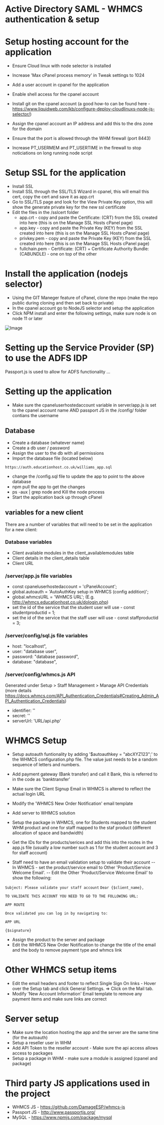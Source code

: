 # Active Directory SAML - WHMCS authentication &amp; setup

# Setup hosting account for the application

- Ensure Cloud linux with node selector is installed
- Increase 'Max cPanel process memory' in Tweak settings to 1024

- Add a user account in cpanel for the application 
- Enable shell access for the cpanel account
- Install git on the cpanel account (a good how-to can be found here - https://www.liquidweb.com/kb/configure-deploy-cloudlinuxs-node-js-selector/)
- Assign the cpanel account an IP address and add this to the dns zone for the domain

- Ensure that the port is allowed through the WHM firewall (port 8443)
- Increase PT_USERMEM and PT_USERTIME in the firewall to stop noticiations on long running node script

# Setup SSL for the application

- Install SSL
- Install SSL through the SSL/TLS Wizard in cpanel, this will email this cert, copy the cert and save it as app.crt
- Go to SSL/TLS page and look for the View Private Key option, this will show the generate private key for the new ssl certificate
- Edit the files in the /sslcert folder
    - app.crt - copy and paste the Certificate: (CRT) from the SSL created into here (this is on the Manage SSL Hosts cPanel page)
    - app.key - copy and paste the Private Key (KEY) from the SSL created into here (this is on the Manage SSL Hosts cPanel page)
    - privkey.pem - copy and paste the Private Key (KEY) from the SSL created into here (this is on the Manage SSL Hosts cPanel page)
    - fullchain.pem - Certificate: (CRT) + Certificate Authority Bundle: (CABUNDLE) - one on top of the other

# Install the application (nodejs selector)

- Using the GIT Maneger feature of cPanel, clone the repo (make the repo public during cloning and then set back to private)
- In the cpanel account go to NodeJS selector and setup the application 
- Click NPM install and enter the following settings, make sure node is on node 11 or later

![Image](https://educationhost.co.uk/NodeJS.PNG)

# Setting up the Service Provider (SP) to use the ADFS IDP

Passport.js is used to allow for ADFS functionality ...

# Setting up the application 

- Make sure the cpaneluserhostedaccount variable in server/app.js is set to the cpanel account name AND passport JS in the /config/ folder contians the username 

## Database

- Create a database (whatever name)
- Create a db user / password
- Assign the user to the db with all permissions
- Import the database file (located below)

`https://auth.educationhost.co.uk/williams_app.sql`

- change the /config.sql file to update the app to point to the above database
- npm pull the app to get the changes
- ps -aux | grep node and Kill the node process
- Start the application back up through cPanel

## variables for a new client

There are a number of variables that will need to be set in the application for a new client:

### Database variables

- Client available modules in the client_availablemodules table
- Client details in the client_details table
- Client URL

### /server/app.js file variables

- const cpaneluserhostedaccount = 'cPanelAccount';
- global.autoauth = 'AutoAuthKey setup in WHMCS (config addition)';
- global.whmcsURL = 'WHMCS URL'; (E.g. http://whmcs.educationhost.co.uk/dologin.php)
- set the id of the service that the student user will use - const studentproductid = 1;
- set the id of the service that the staff user will use - const staffproductid = 3;

### /server/config/sql.js file variables

- host: "localhost",
- user: "database user",
- password: "database password",
- database: "database",

### /server/config/whmcs.js API

Generated under Setup > Staff Management > Manage API Credentials (more details https://docs.whmcs.com/API_Authentication_Credentials#Creating_Admin_API_Authentication_Credentials)

- identifier: ''
- secret: ''
- serverUrl: 'URL/api.php'

# WHMCS Setup

- Setup autoauth funtionality by adding '$autoauthkey = "abcXYZ123";' to the WHMCS configuration.php file. The value just needs to be a random sequence of letters and numbers.
- Add payment gateway (Bank transfer) and call it Bank, this is referred to in the code as 'banktransfer'
- Make sure the Client Signup Email in WHMCS is altered to reflect the actual login URL
- Modify the 'WHMCS New Order Notification' email template
- Add server to WHMCS solution
- Setup the package in WHMCS, one for Students mapped to the student WHM product and one for staff mapped to the staf product (different allocation of space and bandwidth)
- Get the IDs for the products/serices and add this into the routes in the app.js file (usually a low number such as 1 for the student account and 3 for staff account)

- Staff need to have an email validation setup to validate their account 
-- In WHMCS - set the product/service email to Other 'Product/Service Welcome Email'.
-- Edit the Other 'Product/Service Welcome Email' to show the following:


`Subject: Please validate your staff account`
`Dear {$client_name},`

`TO VALIDATE THIS ACCOUNT YOU NEED TO GO TO THE FOLLOWING URL:`

`APP ROUTE`

`Once validated you can log in by navigating to:`

`APP URL`

`{$signature}`

- Assign the product to the server and package
- Edit the WHMCS New Order Notification to change the title of the email and the body to remove payment type and whmcs link

# Other WHMCS setup items 

- Edit the email headers and footer to reflect Single Sign On links - Hover over the Setup tab and click General Settings. => Click on the Mail tab.
- Modify 'New Account Information' Email template to remove any payment items and make sure links are correct 

# Server setup

- Make sure the location hosting the app and the server are the same time (for the autoauth)
- Setup a reseller user in WHM
- Add API Token to the reseller account - Make sure the api access allows access to packages
- Setup a package in WHM - make sure a module is assigned (cpanel and package)

# Third party JS applications used in the project

- WHMCS JS - https://github.com/DamageESP/whmcs-js
- Passport JS - http://www.passportjs.org/
- MySQL - https://www.npmjs.com/package/mysql 